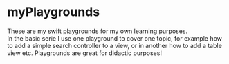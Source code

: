 # myPlaygrounds
 These are my swift playgrounds for my own learning purposes.  
In the basic serie I use one playground to cover one topic, for example  how to add a simple search controller to a view, or in another how to add a table view etc. Playgrounds are great for didactic purposes! 
